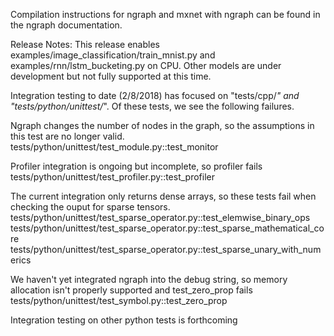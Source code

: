 Compilation instructions for ngraph and mxnet with ngraph can be found in the ngraph documentation.

Release Notes:
This release enables examples/image_classification/train_mnist.py and examples/rnn/lstm_bucketing.py on CPU. Other models are under development but not fully supported at this time.

Integration testing to date (2/8/2018) has focused on "tests/cpp/*" and "tests/python/unittest/*". Of these tests, we see the following failures.

Ngraph changes the number of nodes in the graph, so the assumptions in this test are no longer valid.
tests/python/unittest/test_module.py::test_monitor

Profiler integration is ongoing but incomplete, so profiler fails
tests/python/unittest/test_profiler.py::test_profiler

The current integration only returns dense arrays, so these tests fail when checking the ouput for sparse tensors.
tests/python/unittest/test_sparse_operator.py::test_elemwise_binary_ops
tests/python/unittest/test_sparse_operator.py::test_sparse_mathematical_core
tests/python/unittest/test_sparse_operator.py::test_sparse_unary_with_numerics

We haven't yet integrated ngraph into the debug string, so memory allocation isn't properly supported and test_zero_prop fails
tests/python/unittest/test_symbol.py::test_zero_prop

Integration testing on other python tests is forthcoming
